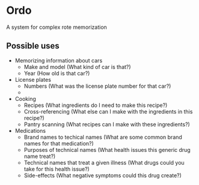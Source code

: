 # Ordo

A system for complex rote memorization

## Possible uses

* Memorizing information about cars
  * Make and model (What kind of car is that?)
  * Year (How old is that car?)
* License plates
  * Numbers (What was the license plate number for that car?)
  * 
* Cooking
  * Recipes (What ingredients do I need to make this recipe?)
  * Cross-referencing (What else can I make with the ingredients in this recipe?)
  * Pantry scanning (What recipes can I make with these ingredients?)
* Medications
  * Brand names to techical names (What are some common brand names for that medication?)
  * Purposes of technical names (What health issues this generic drug name treat?)
  * Technical names that treat a given illness (What drugs could you take for this health issue?)
  * Side-effects (What negative symptoms could this drug create?)